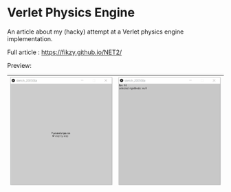 ﻿# Verlet Physics Engine

An article about my (hacky) attempt at a Verlet physics engine implementation.

Full article : https://fikzy.github.io/NET2/

Preview:

| ![sandbox_3](https://raw.githubusercontent.com/Fikzy/NET2/master/sandbox_3.gif) | ![sandbox_4](https://raw.githubusercontent.com/Fikzy/NET2/master/sandbox_4.gif) |
| ------------------------------------------------------------------------------- | ------------------------------------------------------------------------------- |
